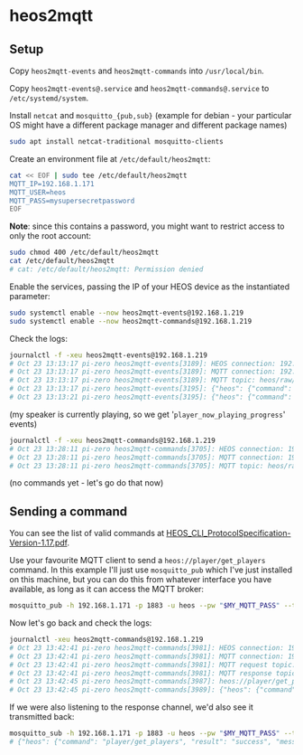 # heos2mqtt

## Setup

Copy `heos2mqtt-events` and `heos2mqtt-commands` into `/usr/local/bin`.

Copy `heos2mqtt-events@.service` and `heos2mqtt-commands@.service` to `/etc/systemd/system`.

Install `netcat` and `mosquitto_{pub,sub}` (example for debian - your particular OS might have a different package manager and different package names)

```bash
sudo apt install netcat-traditional mosquitto-clients
```

Create an environment file at `/etc/default/heos2mqtt`:

```bash
cat << EOF | sudo tee /etc/default/heos2mqtt
MQTT_IP=192.168.1.171
MQTT_USER=heos
MQTT_PASS=mysupersecretpassword
EOF
```

**Note**: since this contains a password, you might want to restrict access to only the root account:

```bash
sudo chmod 400 /etc/default/heos2mqtt
cat /etc/default/heos2mqtt
# cat: /etc/default/heos2mqtt: Permission denied
```

Enable the services, passing the IP of your HEOS device as the instantiated parameter:

```bash
sudo systemctl enable --now heos2mqtt-events@192.168.1.219
sudo systemctl enable --now heos2mqtt-commands@192.168.1.219
```

Check the logs:

```bash
journalctl -f -xeu heos2mqtt-events@192.168.1.219
# Oct 23 13:13:17 pi-zero heos2mqtt-events[3189]: HEOS connection: 192.168.1.219:1255
# Oct 23 13:13:17 pi-zero heos2mqtt-events[3189]: MQTT connection: 192.168.1.171:1883
# Oct 23 13:13:17 pi-zero heos2mqtt-events[3189]: MQTT topic: heos/raw/events
# Oct 23 13:13:17 pi-zero heos2mqtt-events[3195]: {"heos": {"command": "system/register_for_change_events", "result": "success", "message": "enable=on"}}
# Oct 23 13:13:21 pi-zero heos2mqtt-events[3195]: {"heos": {"command": "event/player_now_playing_progress", "message": "pid=-1163911007&cur_pos=379000&duration=0"}}
```

(my speaker is currently playing, so we get '`player_now_playing_progress`' events)

```bash
journalctl -f -xeu heos2mqtt-commands@192.168.1.219
# Oct 23 13:28:11 pi-zero heos2mqtt-commands[3705]: HEOS connection: 192.168.1.219:1255
# Oct 23 13:28:11 pi-zero heos2mqtt-commands[3705]: MQTT connection: 192.168.1.171:1883
# Oct 23 13:28:11 pi-zero heos2mqtt-commands[3705]: MQTT topic: heos/raw/commands
```

(no commands yet - let's go do that now)

## Sending a command

You can see the list of valid commands at [HEOS_CLI_ProtocolSpecification-Version-1.17.pdf](https://rn.dmglobal.com/usmodel/HEOS_CLI_ProtocolSpecification-Version-1.17.pdf).

Use your favourite MQTT client to send a `heos://player/get_players` command. In this example I'll just use `mosquitto_pub` which I've just installed on this machine, but you can do this from whatever interface you have available, as long as it can access the MQTT broker:

```bash
mosquitto_pub -h 192.168.1.171 -p 1883 -u heos --pw "$MY_MQTT_PASS" --topic heos/raw/commands -m 'heos://player/get_players'
```

Now let's go back and check the logs:

```bash
journalctl -xeu heos2mqtt-commands@192.168.1.219
# Oct 23 13:42:41 pi-zero heos2mqtt-commands[3981]: HEOS connection: 192.168.1.219:1255
# Oct 23 13:42:41 pi-zero heos2mqtt-commands[3981]: MQTT connection: 192.168.1.171:1883
# Oct 23 13:42:41 pi-zero heos2mqtt-commands[3981]: MQTT request topic: heos/raw/commands
# Oct 23 13:42:41 pi-zero heos2mqtt-commands[3981]: MQTT response topic: heos/raw/commands/response
# Oct 23 13:42:45 pi-zero heos2mqtt-commands[3987]: heos://player/get_players
# Oct 23 13:42:45 pi-zero heos2mqtt-commands[3989]: {"heos": {"command": "player/get_players", "result": "success", "message": ""}, "payload": [{"name": "Home Theater", "pid": 1816109296, "model": "Denon AVR-X2700H", "version": "3.88.350", "ip": "192.168.1.136", "network": "wifi", "lineout": 0, "serial": "****"}, {"name": "Kitchen", "pid": -1163911007, "model": "Denon Home 150", "version": "3.88.350", "ip": "192.168.1.219", "network": "wifi", "lineout": 0, "serial": "****"}]}
```

If we were also listening to the response channel, we'd also see it transmitted back:

```bash
mosquitto_sub -h 192.168.1.171 -p 1883 -u heos --pw "$MY_MQTT_PASS" --topic heos/raw/commands/response
# {"heos": {"command": "player/get_players", "result": "success", "message": ""}, "payload": [{"name": "Home Theater", "pid": 1816109296, "model": "Denon AVR-X2700H", "version": "3.88.350", "ip": "192.168.1.136", "network": "wifi", "lineout": 0, "serial": "****"}, {"name": "Kitchen", "pid": -1163911007, "model": "Denon Home 150", "version": "3.88.350", "ip": "192.168.1.219", "network": "wifi", "lineout": 0, "serial": "****"}]}
```
